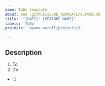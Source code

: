 ```yaml
---
name: ToDo template
about: See .github/ISSUE_TEMPLATE/custom.md
title:  "[DATE]: [FEATURE NAME]"
labels: 'ToDo'
projects: 'ayame-weroll/projects/2'

---
```



## Description

1. To
2. Do

- [ ] 
